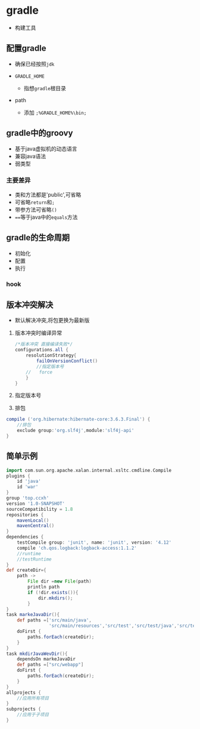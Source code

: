 # gradle

- 构建工具

## 配置gradle

- 确保已经按照`jdk`
- `GRADLE_HOME`
  - 指想`gradle`根目录

- path
  - 添加 `;%GRADLE_HOME%\bin;`

## gradle中的groovy

- 基于java虚拟机的动态语言
- 兼容java语法
- 弱类型

### 主要差异

- 类和方法都是'public',可省略
- 可省略`return`和`;`
- 带参方法可省略`()`
- `==`等于java中的`equals`方法

## gradle的生命周期

- 初始化
- 配置
- 执行

### hook

## 版本冲突解决

- 默认解决冲突,将包更换为最新版
1. 版本冲突时编译异常

    ```Groovy
    /*版本冲突 直接编译失败*/
    configurations.all {
        resolutionStrategy{
            failOnVersionConflict()
            //指定版本号
        //   force
        }
    }
    ```
2. 指定版本号

3. 排包

```Groovy
compile ('org.hibernate:hibernate-core:3.6.3.Final') {
    //排包
    exclude group:'org.slf4j',module:'slf4j-api'
}
```

## 简单示例

```Groovy
import com.sun.org.apache.xalan.internal.xsltc.cmdline.Compile
plugins {
    id 'java'
    id 'war'
}
group 'top.ccxh'
version '1.0-SNAPSHOT'
sourceCompatibility = 1.8
repositories {
    mavenLocal()
    mavenCentral()
}
dependencies {
    testCompile group: 'junit', name: 'junit', version: '4.12'
    compile 'ch.qos.logback:logback-access:1.1.2'
    //runtime
    //testRuntime
}
def createDir={
    path ->
        File dir =new File(path)
        println path
        if (!dir.exists()){
            dir.mkdirs();
        }
}
task markeJavaDir(){
    def paths =['src/main/java',
                'src/main/resources','src/test','src/test/java','src/test/resources']
    doFirst {
        paths.forEach(createDir);
    }
}
task mkdirJavaWevDir(){
    dependsOn markeJavaDir
    def paths =["src/webapp"]
    doFirst {
        paths.forEach(createDir);
    }
}
allprojects {
    //应用所有项目
}
subprojects {
    //应用于子项目
}
````